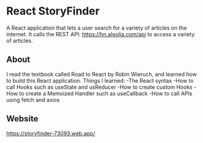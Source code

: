 # React StoryFinder
A React application that lets a user search for a variety of articles on the internet. It calls the REST API: https://hn.algolia.com/api
to access a variety of articles.

## About
I read the textbook called Road to React by Robin Wieruch, and learned how to build this React application.
Things I learned:
-The React syntax
-How to call Hooks such as useState and usReducer
-How to create custom Hooks
-How to create a Memoized Handler such as useCallback
-How to call APIs using fetch and axios 

## Website
https://storyfinder-73093.web.app/
